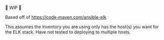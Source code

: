 :construction: WIP :construction:

Based off of https://code-maven.com/ansible-elk

This assumes the inventory you are using only has the host(s) you want for the ELK stack. Have not tested to deploying to multiple hosts.
